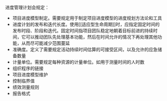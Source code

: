 进度管理计划会规定：
+ 项目进度模型制定。需要规定用于制定项目进度模型的进度规划方法论和工具
+ 进度计划的发布和迭代长度。使用[[适应型生命周期]]时，应指定固定时间的发布时段、阶段和迭代。固定时间指项目团队稳定地朝着目标前进的持续时间，它可以推动团队先处理基本功能，然后在时间允许的情况下再处理其他功能，从而尽可能减少范围蔓延
+ 准确度。定义了需要规定活动持续时间估算的可接受区间，以及允许的应急储备数量
+ 计量单位。需要规定每种资源的计量单位。如用于测量时间的人时数
+ 组织程序的链接
+ 项目进度模型维护
+ 控制临界值
+ 绩效测量规则
+ 报告格式
